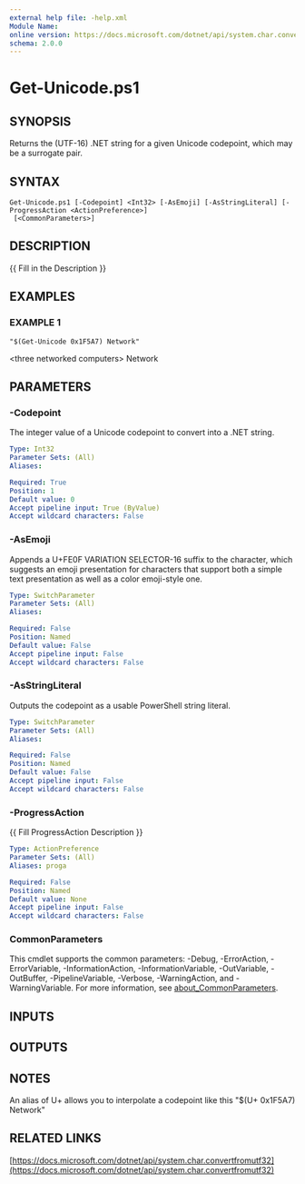 ```yaml
---
external help file: -help.xml
Module Name:
online version: https://docs.microsoft.com/dotnet/api/system.char.convertfromutf32
schema: 2.0.0
---
```


# Get-Unicode.ps1

## SYNOPSIS
Returns the (UTF-16) .NET string for a given Unicode codepoint, which may be a surrogate pair.

## SYNTAX

```
Get-Unicode.ps1 [-Codepoint] <Int32> [-AsEmoji] [-AsStringLiteral] [-ProgressAction <ActionPreference>]
 [<CommonParameters>]
```

## DESCRIPTION
{{ Fill in the Description }}

## EXAMPLES

### EXAMPLE 1
```
"$(Get-Unicode 0x1F5A7) Network"
```

\<three networked computers\> Network

## PARAMETERS

### -Codepoint
The integer value of a Unicode codepoint to convert into a .NET string.

```yaml
Type: Int32
Parameter Sets: (All)
Aliases:

Required: True
Position: 1
Default value: 0
Accept pipeline input: True (ByValue)
Accept wildcard characters: False
```

### -AsEmoji
Appends a U+FE0F VARIATION SELECTOR-16 suffix to the character, which suggests an emoji presentation
for characters that support both a simple text presentation as well as a color emoji-style one.

```yaml
Type: SwitchParameter
Parameter Sets: (All)
Aliases:

Required: False
Position: Named
Default value: False
Accept pipeline input: False
Accept wildcard characters: False
```

### -AsStringLiteral
Outputs the codepoint as a usable PowerShell string literal.

```yaml
Type: SwitchParameter
Parameter Sets: (All)
Aliases:

Required: False
Position: Named
Default value: False
Accept pipeline input: False
Accept wildcard characters: False
```

### -ProgressAction
{{ Fill ProgressAction Description }}

```yaml
Type: ActionPreference
Parameter Sets: (All)
Aliases: proga

Required: False
Position: Named
Default value: None
Accept pipeline input: False
Accept wildcard characters: False
```

### CommonParameters
This cmdlet supports the common parameters: -Debug, -ErrorAction, -ErrorVariable, -InformationAction, -InformationVariable, -OutVariable, -OutBuffer, -PipelineVariable, -Verbose, -WarningAction, and -WarningVariable. For more information, see [about_CommonParameters](http://go.microsoft.com/fwlink/?LinkID=113216).

## INPUTS

## OUTPUTS

## NOTES
An alias of U+ allows you to interpolate a codepoint like this "$(U+ 0x1F5A7) Network"

## RELATED LINKS

[https://docs.microsoft.com/dotnet/api/system.char.convertfromutf32](https://docs.microsoft.com/dotnet/api/system.char.convertfromutf32)

